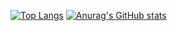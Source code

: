 [![Top Langs](https://github-readme-stats.vercel.app/api/top-langs/?username=naoya0117&&layout=compact&&show_icons=true
)](https://github.com/anuraghazra/github-readme-stats)
[![Anurag's GitHub stats](https://github-readme-stats.vercel.app/api?username=naoya0117&&show_icons=true)](https://github.com/anuraghazra/github-readme-stats)

